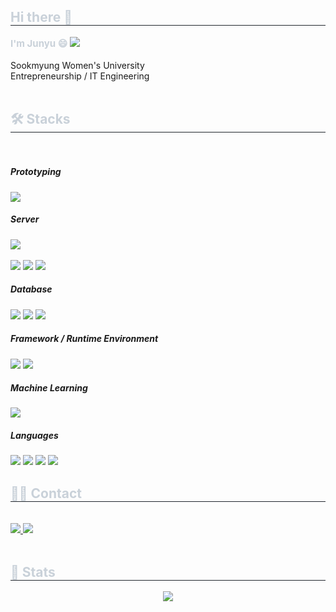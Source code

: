 
<div style="text-align: left;"> 
    <h2 style="border-bottom: 1px solid #21262d; color: #c9d1d9;"> Hi there 👋 </h2>  
    <div style="font-weight: 700; font-size: 15px; text-align: left; color: #c9d1d9;"> I'm Junyu 😄 <a href="https://www.notion.so/Resume-59b0ae99c5a84adbb6f9626bb7c36b99?pvs=4"><img src="https://img.shields.io/badge/Resume-000000?style=flat-square&logo=Notion&logoColor=white&link=https://www.notion.so/Resume-59b0ae99c5a84adbb6f9626bb7c36b99?pvs=4"/></a></div>
    <br>Sookmyung Women's University <br> Entrepreneurship / IT Engineering  <br><br>
    </div>
    <div style="text-align: left;">
    <h2 style="border-bottom: 1px solid #21262d; color: #c9d1d9;"> 🛠️ Stacks </h2> <br> 
    <div>
         <h5 sytle= "text-align: left; color: #c9d1d9;" >Prototyping</h5>
         <img src="https://img.shields.io/badge/Figma-F24E1E?style=flat-square&logo=Figma&logoColor=white">
         <h5 sytle= "text-align: left; color: #c9d1d9;" >Server</h5>
        <img src="https://img.shields.io/badge/Express-000000?style=flat-square&logo=Express&logoColor=white"><br><br>
          <img src="https://img.shields.io/badge/AWS_EC2-%23FF9900?style=flat-square&logo=amazonec2&logoColor=white">
           <img src="https://img.shields.io/badge/Linux-FCC624?style=flat-square&logo=Linux&logoColor=white">
        <img src="https://img.shields.io/badge/pm2-%232B037A?style=flat-square&logo=pm2&logoColor=white">
          <h5 sytle= "text-align: left; color: #c9d1d9;" >Database</h5>
          <img src="https://img.shields.io/badge/MySQL-4479A1?style=flat-square&logo=MySQL&logoColor=white">
          <img src="https://img.shields.io/badge/Prisma-2D3748?style=flat-square&logo=Prisma&logoColor=white">
        <img src="https://img.shields.io/badge/RDS-%23527FFF?style=flat-square&logo=amazonrds&logoColor=white">
          <h5 sytle= "text-align: left; color: #c9d1d9;" >Framework / Runtime Environment</h5>
        <img src="https://img.shields.io/badge/nodeJS-%23339933?style=flat-square&logo=nodedotjs&logoColor=white">
        <img src="https://img.shields.io/badge/nestJS-%23E0234E?style=flat-square&logo=nestjs&logoColor=white">
          <h5 sytle= "text-align: left; color: #c9d1d9;" >Machine Learning</h5>
          <img src="https://img.shields.io/badge/PyTorch-EE4C2C?style=flat-square&logo=PyTorch&logoColor=white">
          <h5 sytle= "text-align: left; color: #c9d1d9;" >Languages</h5>
         <img src="https://img.shields.io/badge/TypeScript-2d79c7?style=flat-square&logo=TypeScript&logoColor=white"/> 
        <img src= "https://img.shields.io/badge/C%2B%2B-%2300599C?style=flat-square&logo=cplusplus&logoColor=white"/>
        <img src="https://img.shields.io/badge/Python-%233776AB?style=flat-square&logo=python&logoColor=white"/>
        <img src= "https://img.shields.io/badge/JavaScript-%23F7DF1E?style=flat-square&logo=javascript&logoColor=white"/>
          </div>
    </div>
    <div style="text-align: left;">
    <h2 style="border-bottom: 1px solid #21262d; color: #c9d1d9;"> 🧑‍💻 Contact </h2> <br> 
    <div align= "left"> 
        <a href=https://velog.io/@luckygirlz/posts> <img src="https://img.shields.io/badge/Velog-20C997?style=flat-square&logo=Velog&logoColor=white&link=https://velog.io/@luckygirlz/posts"> </a>
         <a href=mailto:junyu.park1112@gmail.com> 
         <img src="https://img.shields.io/badge/Gmail-EA4335?style=flat-square&logo=Gmail&logoColor=white&link=mailto:junyu.park1112@gmail.com"> </a>
</div>  <br>
</div>
    <div style="text-align: left;"> 
    <h2 style="border-bottom: 1px solid #21262d; color: #c9d1d9;"> 🏅 Stats </h2> 
        <div align= "center"> <img src="https://github-readme-stats.vercel.app/api?username=Junyu&bg_color=60,3275cd,b994ff&title_color=ffffff&text_color=ffffff"
         /> </div> 
    </div>

    



<!--
**JunyuPark1112/JunyuPark1112** is a ✨ _special_ ✨ repository because its `README.md` (this file) appears on your GitHub profile.

Here are some ideas to get you started:

- 🔭 I’m currently working on ...
- 🌱 I’m currently learning ...
- 👯 I’m looking to collaborate on ...
- 🤔 I’m looking for help with ...
- 💬 Ask me about ...
- 📫 How to reach me: ...
- 😄 Pronouns: ...
- ⚡ Fun fact: ...
-->
